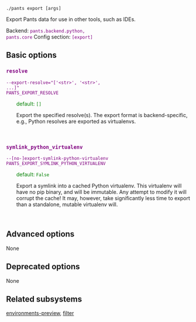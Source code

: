 ```
./pants export [args]
```
Export Pants data for use in other tools, such as IDEs.

Backend: <span style="color: purple"><code>pants.backend.python, pants.core</code></span>
Config section: <span style="color: purple"><code>[export]</code></span>

## Basic options

<div style="color: purple">

### `resolve`

  <code>--export-resolve=&quot;['&lt;str&gt;', '&lt;str&gt;', ...]&quot;</code><br>
  <code>PANTS_EXPORT_RESOLVE</code><br>
</div>
<div style="padding-left: 2em;">
<span style="color: green">default: <code>[]</code></span>

<br>

Export the specified resolve(s). The export format is backend-specific, e.g., Python resolves are exported as virtualenvs.
</div>
<br>

<div style="color: purple">

### `symlink_python_virtualenv`

  <code>--[no-]export-symlink-python-virtualenv</code><br>
  <code>PANTS_EXPORT_SYMLINK_PYTHON_VIRTUALENV</code><br>
</div>
<div style="padding-left: 2em;">
<span style="color: green">default: <code>False</code></span>

<br>

Export a symlink into a cached Python virtualenv.  This virtualenv will have no pip binary, and will be immutable. Any attempt to modify it will corrupt the cache!  It may, however, take significantly less time to export than a standalone, mutable virtualenv will.
</div>
<br>


## Advanced options

None

## Deprecated options

None


## Related subsystems
[environments-preview](environments-preview.md), [filter](filter.md)
